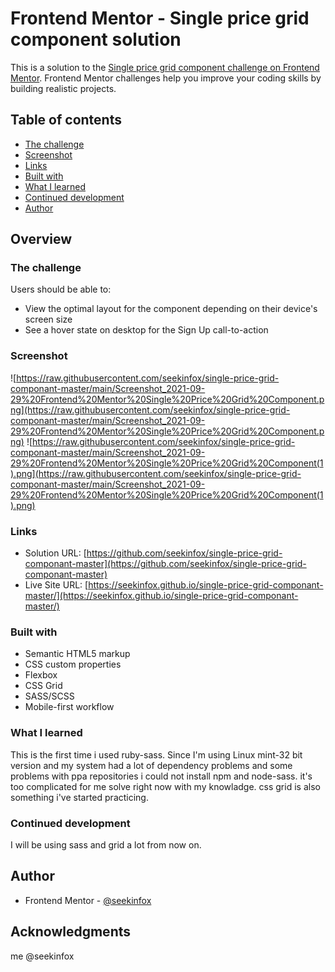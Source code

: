 # Frontend Mentor - Single price grid component solution

This is a solution to the [Single price grid component challenge on Frontend Mentor](https://www.frontendmentor.io/challenges/single-price-grid-component-5ce41129d0ff452fec5abbbc). Frontend Mentor challenges help you improve your coding skills by building realistic projects. 

## Table of contents

  - [The challenge](#the-challenge)
  - [Screenshot](#screenshot)
  - [Links](#links)
  - [Built with](#built-with)
  - [What I learned](#what-i-learned)
  - [Continued development](#continued-development)
- [Author](#author)


## Overview

### The challenge

Users should be able to:

- View the optimal layout for the component depending on their device's screen size
- See a hover state on desktop for the Sign Up call-to-action

### Screenshot

![https://raw.githubusercontent.com/seekinfox/single-price-grid-componant-master/main/Screenshot_2021-09-29%20Frontend%20Mentor%20Single%20Price%20Grid%20Component.png](https://raw.githubusercontent.com/seekinfox/single-price-grid-componant-master/main/Screenshot_2021-09-29%20Frontend%20Mentor%20Single%20Price%20Grid%20Component.png)
![https://raw.githubusercontent.com/seekinfox/single-price-grid-componant-master/main/Screenshot_2021-09-29%20Frontend%20Mentor%20Single%20Price%20Grid%20Component(1).png](https://raw.githubusercontent.com/seekinfox/single-price-grid-componant-master/main/Screenshot_2021-09-29%20Frontend%20Mentor%20Single%20Price%20Grid%20Component(1).png)

### Links

- Solution URL: [https://github.com/seekinfox/single-price-grid-componant-master](https://github.com/seekinfox/single-price-grid-componant-master)
- Live Site URL: [https://seekinfox.github.io/single-price-grid-componant-master/](https://seekinfox.github.io/single-price-grid-componant-master/)

### Built with

- Semantic HTML5 markup
- CSS custom properties
- Flexbox
- CSS Grid
- SASS/SCSS
- Mobile-first workflow


### What I learned

This is the first time i used ruby-sass.
Since I'm using Linux mint-32 bit version and my system had a lot of dependency problems and some problems with ppa repositories i could not install npm and node-sass. it's too complicated for me solve right now with my knowladge.
css grid is also something i've started practicing. 

### Continued development

I will be using sass and grid a lot from now on.


## Author

- Frontend Mentor - [@seekinfox](https://www.frontendmentor.io/profile/seekinfox)


## Acknowledgments
me @seekinfox

